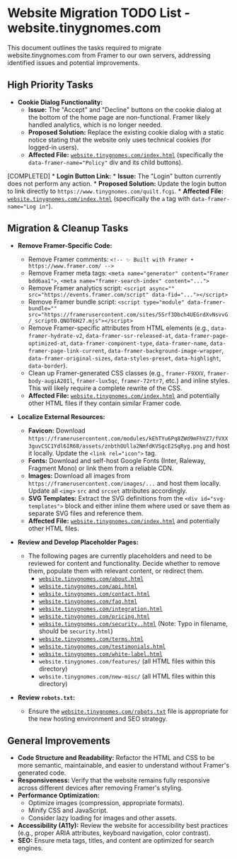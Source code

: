 # Website Migration TODO List - website.tinygnomes.com

This document outlines the tasks required to migrate website.tinygnomes.com from Framer to our own servers, addressing identified issues and potential improvements.

## High Priority Tasks

*   **Cookie Dialog Functionality:**
    *   **Issue:** The "Accept" and "Decline" buttons on the cookie dialog at the bottom of the home page are non-functional. Framer likely handled analytics, which is no longer needed.
    *   **Proposed Solution:** Replace the existing cookie dialog with a static notice stating that the website only uses technical cookies (for logged-in users).
    *   **Affected File:** [`website.tinygnomes.com/index.html`](website.tinygnomes.com/index.html) (specifically the `data-framer-name="Policy"` div and its child buttons).

[COMPLETED] *   **Login Button Link:**
    *   **Issue:** The "Login" button currently does not perform any action.
    *   **Proposed Solution:** Update the login button to link directly to `https://www.tinygnomes.com/quilt.fcgi`.
    *   **Affected File:** [`website.tinygnomes.com/index.html`](website.tinygnomes.com/index.html) (specifically the `a` tag with `data-framer-name="Log in"`).

## Migration & Cleanup Tasks

*   **Remove Framer-Specific Code:**
    *   Remove Framer comments: `<!-- ✨ Built with Framer • https://www.framer.com/ -->`
    *   Remove Framer meta tags: `<meta name="generator" content="Framer bdd6aa1">`, `<meta name="framer-search-index" content="...">`
    *   Remove Framer analytics script: `<script async="" src="https://events.framer.com/script" data-fid="..."></script>`
    *   Remove Framer bundle script: `<script type="module" data-framer-bundle="" src="https://framerusercontent.com/sites/5Srf3Dbch4UEGrdXvNsvvG/_script0.QNOT6H27.mjs"></script>`
    *   Remove Framer-specific attributes from HTML elements (e.g., `data-framer-hydrate-v2`, `data-framer-ssr-released-at`, `data-framer-page-optimized-at`, `data-framer-component-type`, `data-framer-name`, `data-framer-page-link-current`, `data-framer-background-image-wrapper`, `data-framer-original-sizes`, `data-styles-preset`, `data-highlight`, `data-border`).
    *   Clean up Framer-generated CSS classes (e.g., `framer-F9XXV`, `framer-body-augiA20Il`, `framer-lux5qc`, `framer-72rtr7`, etc.) and inline styles. This will likely require a complete rewrite of the CSS.
    *   **Affected File:** [`website.tinygnomes.com/index.html`](website.tinygnomes.com/index.html) and potentially other HTML files if they contain similar Framer code.

*   **Localize External Resources:**
    *   **Favicon:** Download `https://framerusercontent.com/modules/kEhTYu6Pq8ZWd9mFhVZ7/fVXX3guvCSC1Ydl6IR68/assets/znbthOUlla2NmfdKVSgcE2SqRyg.png` and host it locally. Update the `<link rel="icon">` tag.
    *   **Fonts:** Download and self-host Google Fonts (Inter, Raleway, Fragment Mono) or link them from a reliable CDN.
    *   **Images:** Download all images from `https://framerusercontent.com/images/...` and host them locally. Update all `<img>` `src` and `srcset` attributes accordingly.
    *   **SVG Templates:** Extract the SVG definitions from the `<div id="svg-templates">` block and either inline them where used or save them as separate SVG files and reference them.
    *   **Affected File:** [`website.tinygnomes.com/index.html`](website.tinygnomes.com/index.html) and potentially other HTML files.

*   **Review and Develop Placeholder Pages:**
    *   The following pages are currently placeholders and need to be reviewed for content and functionality. Decide whether to remove them, populate them with relevant content, or redirect them.
        *   [`website.tinygnomes.com/about.html`](website.tinygnomes.com/about.html)
        *   [`website.tinygnomes.com/api.html`](website.tinygnomes.com/api.html)
        *   [`website.tinygnomes.com/contact.html`](website.tinygnomes.com/contact.html)
        *   [`website.tinygnomes.com/faq.html`](website.tinygnomes.com/faq.html)
        *   [`website.tinygnomes.com/integration.html`](website.tinygnomes.com/integration.html)
        *   [`website.tinygnomes.com/pricing.html`](website.tinygnomes.com/pricing.html)
        *   [`website.tinygnomes.com/security..html`](website.tinygnomes.com/security..html) (Note: Typo in filename, should be `security.html`)
        *   [`website.tinygnomes.com/terms.html`](website.tinygnomes.com/terms.html)
        *   [`website.tinygnomes.com/testimonials.html`](website.tinygnomes.com/testimonials.html)
        *   [`website.tinygnomes.com/white-label.html`](website.tinygnomes.com/white-label.html)
        *   `website.tinygnomes.com/features/` (all HTML files within this directory)
        *   `website.tinygnomes.com/new-misc/` (all HTML files within this directory)

*   **Review `robots.txt`:**
    *   Ensure the [`website.tinygnomes.com/robots.txt`](website.tinygnomes.com/robots.txt) file is appropriate for the new hosting environment and SEO strategy.

## General Improvements

*   **Code Structure and Readability:** Refactor the HTML and CSS to be more semantic, maintainable, and easier to understand without Framer's generated code.
*   **Responsiveness:** Verify that the website remains fully responsive across different devices after removing Framer's styling.
*   **Performance Optimization:**
    *   Optimize images (compression, appropriate formats).
    *   Minify CSS and JavaScript.
    *   Consider lazy loading for images and other assets.
*   **Accessibility (A11y):** Review the website for accessibility best practices (e.g., proper ARIA attributes, keyboard navigation, color contrast).
*   **SEO:** Ensure meta tags, titles, and content are optimized for search engines.